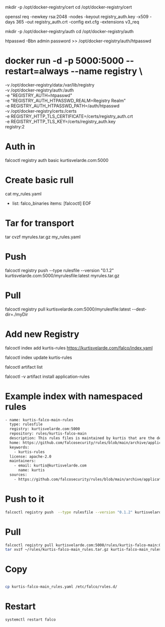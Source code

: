 mkdir -p /opt/docker-registry/cert
cd /opt/docker-registry/cert

openssl req -newkey rsa:2048 -nodes -keyout registry_auth.key -x509 -days 365 -out registry_auth.crt -config ext.cfg -extensions v3_req

mkdir -p /opt/docker-registry/auth
cd /opt/docker-registry/auth

htpasswd -Bbn admin password >> /opt/docker-registry/auth/htpasswd


# docker run -d -p 5000:5000 --restart=always --name registry \
  -v /opt/docker-registry/data:/var/lib/registry \
  -v /opt/docker-registry/auth:/auth \
  -e "REGISTRY_AUTH=htpasswd" \
  -e "REGISTRY_AUTH_HTPASSWD_REALM=Registry Realm" \
  -e REGISTRY_AUTH_HTPASSWD_PATH=/auth/htpasswd \
  -v /opt/docker-registry/certs:/certs \
  -e REGISTRY_HTTP_TLS_CERTIFICATE=/certs/registry_auth.crt \
  -e REGISTRY_HTTP_TLS_KEY=/certs/registry_auth.key \
  registry:2

# Auth in
falcoctl registry auth basic kurtisvelarde.com:5000

# Create basic rull
cat <EOF > my_rules.yaml
- list: falco_binaries
  items: [falcoctl]
EOF

# Tar for transport
tar cvzf myrules.tar.gz my_rules.yaml

# Push
falcoctl registry push  --type rulesfile --version "0.1.2" kurtisvelarde.com:5000/myrulesfile:latest myrules.tar.gz

# Pull
falcoctl registry pull kurtisvelarde.com:5000/myrulesfile:latest --dest-dir=./myDir

# Add new Registry
falcoctl index add kurtis-rules  https://kurtisvelarde.com/falco/index.yaml


falcoctl index update kurtis-rules

falcoctl artifact list

falcoctl -v artifact install application-rules

# Example index with namespaced rules
```sh
- name: kurtis-falco-main-rules
  type: rulesfile
  registry: kurtisvelarde.com:5000
  repository: rules/kurtis-falco-main
  description: This rules files is maintained by kurtis that are the defualt set
  home: https://github.com/falcosecurity/rules/blob/main/archive/application_rules.yaml
  keywords:
    - kurtis-rules
  license: apache-2.0
  maintainers:
    - email: kurtis@kurtisvelarde.com
      name: kurtis
  sources:
    - https://github.com/falcosecurity/rules/blob/main/archive/application_rules.yaml
```

# Push to it
```sh
falcoctl registry push  --type rulesfile --version "0.1.2" kurtisvelarde.com:5000/rules/kurtis-falco-main:0.1 kurtis-falco-main_rules.yaml
```

# Pull
```sh
falcoctl registry pull kurtisvelarde.com:5000/rules/kurtis-falco-main:0.1 --dest-dir=~/rules
tar xvzf ~/rules/kurtis-falco-main_rules.tar.gz kurtis-falco-main_rules.yaml
```

# Copy
```sh

cp kurtis-falco-main_rules.yaml /etc/falco/rules.d/
```

# Restart
```sh
systemctl restart falco
